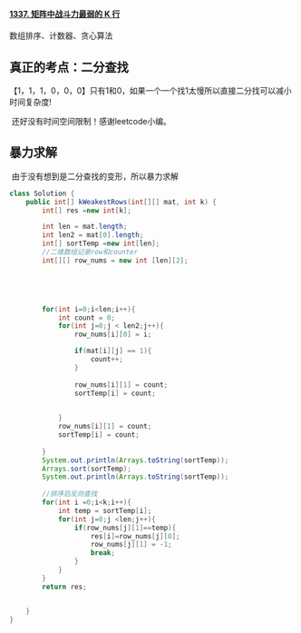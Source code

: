 #### [1337. 矩阵中战斗力最弱的 K 行](https://leetcode-cn.com/problems/the-k-weakest-rows-in-a-matrix/)

数组排序、计数器、贪心算法

## 真正的考点：二分查找

​	【1，1，1，0，0，0】只有1和0，如果一个一个找1太慢所以直接二分找可以减小时间复杂度!

​	还好没有时间空间限制！感谢leetcode小编。

## 暴力求解

​	由于没有想到是二分查找的变形，所以暴力求解

```java
class Solution {
    public int[] kWeakestRows(int[][] mat, int k) {
        int[] res =new int[k];

        int len = mat.length;
        int len2 = mat[0].length;
        int[] sortTemp =new int[len];
		//二维数组记录row和counter
        int[][] row_nums = new int [len][2];




		
        for(int i=0;i<len;i++){
            int count = 0;
            for(int j=0;j < len2;j++){
                row_nums[i][0] = i;

                if(mat[i][j] == 1){
                    count++;
                }
                
                row_nums[i][1] = count;
                sortTemp[i] = count;
                

            }
            row_nums[i][1] = count;
            sortTemp[i] = count;
            
        } 
        System.out.println(Arrays.toString(sortTemp));
        Arrays.sort(sortTemp);
        System.out.println(Arrays.toString(sortTemp));
		
        //排序后反向查找
        for(int i =0;i<k;i++){
            int temp = sortTemp[i];
            for(int j=0;j <len;j++){
                if(row_nums[j][1]==temp){
                    res[i]=row_nums[j][0];
                    row_nums[j][1] = -1;
                    break;
                }
            }
        } 
        return res;


    }
}
```

